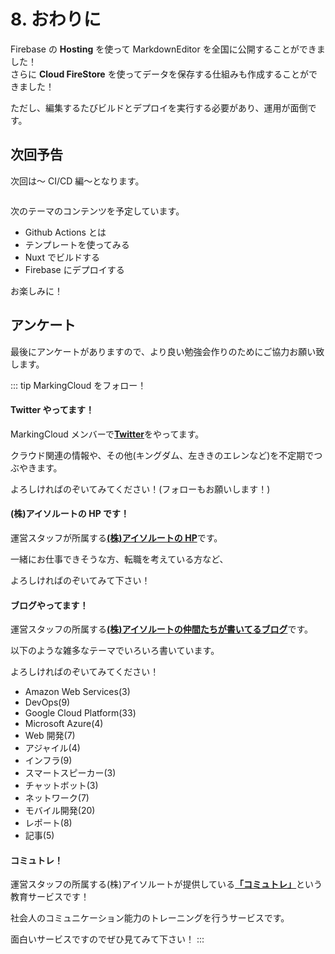 # 8. おわりに

Firebase の **Hosting** を使って MarkdownEditor を全国に公開することができました！  
さらに **Cloud FireStore** を使ってデータを保存する仕組みも作成することができました！

ただし、編集するたびビルドとデプロイを実行する必要があり、運用が面倒です。

## 次回予告

次回は～ CI/CD 編～となります。

<img :src="$withBase('/cicd.png')">

次のテーマのコンテンツを予定しています。

- Github Actions とは
- テンプレートを使ってみる
- Nuxt でビルドする
- Firebase にデプロイする

お楽しみに！

## アンケート

最後にアンケートがありますので、より良い勉強会作りのためにご協力お願い致します。

::: tip MarkingCloud をフォロー！

#### Twitter やってます！

MarkingCloud メンバーで[**Twitter**](https://twitter.com/MarkingCloud)をやってます。

クラウド関連の情報や、その他(キングダム、左ききのエレンなど)を不定期でつぶやきます。

よろしければのぞいてみてください！(フォローもお願いします！)

#### (株)アイソルートの HP です！

運営スタッフが所属する[**(株)アイソルートの HP**](https://www.isoroot.jp/)です。

一緒にお仕事できそうな方、転職を考えている方など、

よろしければのぞいてみて下さい！

#### ブログやってます！

運営スタッフの所属する[**(株)アイソルートの仲間たちが書いてるブログ**](https://www.isoroot.jp/blog/)です。

以下のような雑多なテーマでいろいろ書いています。

よろしければのぞいてみてください！

- Amazon Web Services(3)
- DevOps(9)
- Google Cloud Platform(33)
- Microsoft Azure(4)
- Web 開発(7)
- アジャイル(4)
- インフラ(9)
- スマートスピーカー(3)
- チャットボット(3)
- ネットワーク(7)
- モバイル開発(20)
- レポート(8)
- 記事(5)

#### コミュトレ！

運営スタッフの所属する(株)アイソルートが提供している[**「コミュトレ」**](https://commu-training.isoroot.jp/)という教育サービスです！

社会人のコミュニケーション能力のトレーニングを行うサービスです。

面白いサービスですのでぜひ見てみて下さい！
:::
